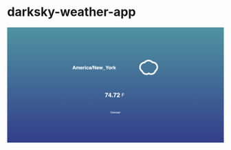 # darksky-weather-app

![alt text](https://github.com/vicdubbeld/darksky-weather-app/blob/master/weather-app.png)
